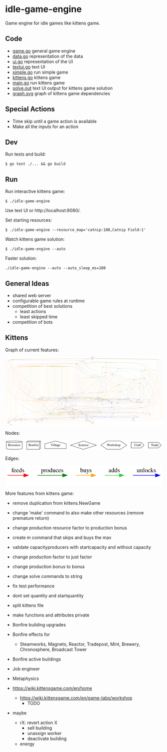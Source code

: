 # idle-game-engine

Game engine for idle games like kittens game.

## Code

- [game.go](game/game.go) general game engine
- [data.go](data/data.go) representation of the data
- [ui.go](ui/ui.go) representation of the UI
- [textui.go](textui/textui.go) text UI
- [simple.go](examples/simple/simple.go) run simple game
- [kittens.go](kittens/kittens.go) kittens game
- [main.go](main.go) run kittens game
- [solve.out](kittens/testdata/solve.out) text UI output for kittens game solution
- [graph.svg](kittens/testdata/graph.svg) graph of kittens game dependencies

## Special Actions

- Time skip until a game action is available
- Make all the inputs for an action

## Dev

Run tests and build:

```
$ go test ./... && go build
```

## Run

Run interactive kittens game:

```
$ ./idle-game-engine
```

Use text UI or http://localhost:8080/.

Set starting resources:

```
$ ./idle-game-engine --resource_map='catnip:100,Catnip Field:1'
```

Watch kittens game solution:

```
$ ./idle-game-engine --auto
```

Faster solution:

```
./idle-game-engine --auto --auto_sleep_ms=100
```

## General Ideas

- shared web server
- configurable game rules at runtime
- competition of best solutions
  - least actions 
  - least skipped time
- competition of bots

## Kittens

Graph of current features:

![graph](kittens/testdata/graph.svg)

Nodes:

![graph nodes](kittens/testdata/graph_nodes.svg)

Edges:

![graph edges](kittens/testdata/graph_edges.svg)

More features from kittens game:

- remove duplication from kittens.NewGame
- change 'make' command to also make other resources (remove premature return)
- change production resource factor to production bonus
- create m command that skips and buys the max
- validate capacityproducers with startcapacity and without capacity
- change production factor to just factor
- change production bonus to bonus
- change solve commands to string
- fix test performance
- dont set quantity and startquantity
- split kittens file
- make functions and attributes private

- Bonfire building upgrades
- Bonfire effects for
  - Steamworks, Magneto, Reactor, Tradepost, Mint, Brewery, Chronosphere, Broadcast Tower
- Bonfire active buildings
- Job engineer
- Metaphysics

- https://wiki.kittensgame.com/en/home
  - https://wiki.kittensgame.com/en/game-tabs/workshop
    - TODO

- maybe
  - rX: revert action X
    - sell building
    - unassign worker
    - deactivate building
  - energy
